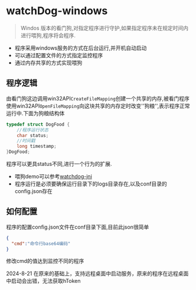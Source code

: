# watchDog-windows
> Windos 版本的看门狗,对指定程序进行守护,如果指定程序未在规定时间内进行喂狗,程序将会程序.

- 程序采用windows服务的方式在后台运行,并开机自动启动
- 可以通过配置文件的方式指定监控程序
- 通过内存共享的方式实现喂狗



## 程序逻辑

由看门狗这边调用win32API`CreateFileMapping`创建一个共享的内存,被看门程序使用win32API`OpenFileMapping`向这块共享的内存定时改变''狗粮'',表示程序正常运行中.下面为狗粮结构体

```c
typedef struct DogFood {
	//程序运行状态
	char status;
	//时间戳
	long timestamp;
}DogFood;
```

程序可以更具status不同,进行一个行为的扩展.

- 喂狗demo可以参考[watchdog-jni](https://github.com/onewe/watchdog-jni)
- 程序运行是必须要确保运行目录下的logs目录存在,以及conf目录的config.json存在



## 如何配置

程序的配置config.json文件在conf目录下面,目前此json很简单

```json
{
  "cmd":"命令行base64编码"
}
```

修改cmd的值达到监控不同的程序


2024-8-21
在原来的基础上，支持远程桌面中启动服务，原来的程序在远程桌面中启动会出错，无法获取hToken